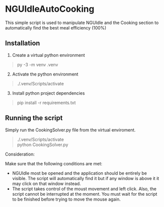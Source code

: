 # NGUIdleAutoCooking

This simple script is used to manipulate NGUIdle and the Cooking section to automatically
find the best meal efficiency (100%)

## Installation

1. Create a virtual python environment
> py -3 -m venv .venv

2. Activate the python environment
> ./.venv/Scripts/activate

3. Install python project dependencies
> pip install -r requirements.txt

## Running the script

Simply run the CookingSolver.py file from the virtual enviroment.
> ./.venv/Scripts/activate </br>
> python CookingSolver.py

Consideration:

Make sure that the following conditions are met:

- NGUIdle most be opened and the application should be entirely be visible. The script will automatically find it but if any window is above it it may click on that window instead.
- The script takes control of the moust movement and left click. Also, the script cannot be interrupted at the moment. You must wait for the script to be finished before trying to move the mouse again.

